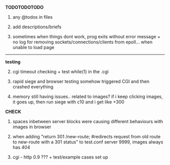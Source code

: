 

**TODOTODOTODO**

1) 
	any @todos in files

2) 
	add descriptions/briefs

3) 	
	sometimes when things dont work, prog exits without error message + no log for removing sockets/connections/clients from epoll... when unable to load page

-------------------

**testing**

2) 	
	cgi timeout checking + test while(1) in the .cgi

4) 
	rapid siege and browser testing somehow triggered CGI and then crashed everything

5) 	
	memory still having issues.. related to images? if i keep clicking images, it goes up, then run siege with c10 and i get like +300



**CHECK**

1) 	
	spaces inbetween server blocks were causing different behaviours with images in browser

2) 
	when adding "return 301 /new-route; #redirects request from old route to new-route with a 301 status" to test.conf server 9999, images always has 404

6) 
	cgi - http 0.9 ??? + test/example cases set up

